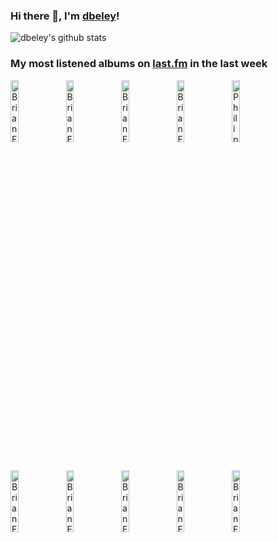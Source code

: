 ### Hi there 👋, I'm [dbeley](https://dbeley.ovh/en)!

![dbeley's github stats](https://github-readme-stats.vercel.app/api?username=dbeley)

### My most listened albums on [last.fm](https://www.last.fm/user/d_beley) in the last week

[<img src='https://lastfm.freetls.fastly.net/i/u/300x300/2817f7a3df4f3497287d7e577154fea1.jpg' width='16%' height='16%' alt='Brian Eno - Another Day on Earth'>](https://www.last.fm/music/brian%2beno/another%2bday%2bon%2bearth)&nbsp;
[<img src='https://lastfm.freetls.fastly.net/i/u/300x300/e0a685eed9394807a84cd2afb52afade.png' width='16%' height='16%' alt='Brian Eno & David Byrne - My Life in the Bush of Ghosts'>](https://www.last.fm/music/brian%2beno%2b%2526%2bdavid%2bbyrne/my%2blife%2bin%2bthe%2bbush%2bof%2bghosts)&nbsp;
[<img src='https://lastfm.freetls.fastly.net/i/u/300x300/a7fe5a56835c996977ee6cdfdc9a512b.jpg' width='16%' height='16%' alt='Brian Eno & John Cale - Wrong Way Up'>](https://www.last.fm/music/brian%2beno%2b%2526%2bjohn%2bcale/wrong%2bway%2bup)&nbsp;
[<img src='https://lastfm.freetls.fastly.net/i/u/300x300/caebcd27d5004bd8b44e462feb414803.png' width='16%' height='16%' alt='Brian Eno - Music for Films'>](https://www.last.fm/music/brian%2beno/music%2bfor%2bfilms)&nbsp;
[<img src='https://lastfm.freetls.fastly.net/i/u/300x300/109bf8ff56aa49b3c9bc6cc630cd916b.jpg' width='16%' height='16%' alt='Philip Glass - Music in Twelve Parts'>](https://www.last.fm/music/philip%2bglass/music%2bin%2btwelve%2bparts)&nbsp;
<br>
[<img src='https://lastfm.freetls.fastly.net/i/u/300x300/918055ba2eb81528f93a8924dbab88f8.jpg' width='16%' height='16%' alt='Brian Eno - Another Green World'>](https://www.last.fm/music/brian%2beno/another%2bgreen%2bworld)&nbsp;
[<img src='https://lastfm.freetls.fastly.net/i/u/300x300/bdb121580aa149c98163b7dc0777a9d7.png' width='16%' height='16%' alt='Brian Eno - Apollo: Atmospheres & Soundtracks'>](https://www.last.fm/music/brian%2beno/apollo%253a%2batmospheres%2b%2526%2bsoundtracks)&nbsp;
[<img src='https://lastfm.freetls.fastly.net/i/u/300x300/e6c9498cd329bd1a80f940c0fe0ba55c.jpg' width='16%' height='16%' alt='Brian Eno - Taking Tiger Mountain (By Strategy)'>](https://www.last.fm/music/brian%2beno/taking%2btiger%2bmountain%2b%2528by%2bstrategy%2529)&nbsp;
[<img src='https://lastfm.freetls.fastly.net/i/u/300x300/3169d4d7ca95457ab3c52dee4fb5447b.png' width='16%' height='16%' alt='Brian Eno - Before and After Science'>](https://www.last.fm/music/brian%2beno/before%2band%2bafter%2bscience)&nbsp;
[<img src='https://lastfm.freetls.fastly.net/i/u/300x300/e89c8997eb8cc31f6b4c5cdddead3419.png' width='16%' height='16%' alt='Brian Eno - Here Come the Warm Jets'>](https://www.last.fm/music/brian%2beno/here%2bcome%2bthe%2bwarm%2bjets)&nbsp;
<br>
